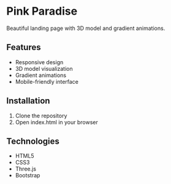 # Pink Paradise

Beautiful landing page with 3D model and gradient animations.

## Features
- Responsive design
- 3D model visualization
- Gradient animations
- Mobile-friendly interface

## Installation
1. Clone the repository
2. Open index.html in your browser

## Technologies
- HTML5
- CSS3
- Three.js
- Bootstrap
